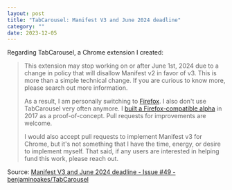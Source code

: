 ```yaml
---
layout: post
title: "TabCarousel: Manifest V3 and June 2024 deadline"
category: ""
date: 2023-12-05
---
```


Regarding TabCarousel, a Chrome extension I created:

>This extension may stop working on or after June 1st, 2024 due to a change in policy that will disallow Manifest v2 in favor of v3.  This is more than a simple technical change.  If you are curious to know more, please search out more information.
>
> As a result, I am personally switching to [Firefox](https://getfirefox.com).  I also don't use TabCarousel very often anymore.  I [built a Firefox-compatible alpha](https://github.com/benjaminoakes/TabCarousel/pull/37) in 2017 as a proof-of-concept.  Pull requests for improvements are welcome.
>
> I would also accept pull requests to implement Manifest v3 for Chrome, but it's not something that I have the time, energy, or desire to implement myself.  That said, if any users are interested in helping fund this work, please reach out.

Source: [Manifest V3 and June 2024 deadline - Issue #49 - benjaminoakes/TabCarousel](https://github.com/benjaminoakes/TabCarousel/issues/49)
